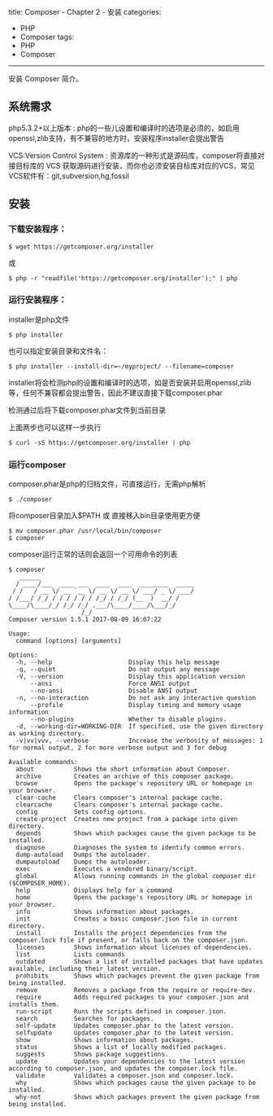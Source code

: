 ﻿title: Composer - Chapter 2 - 安装
categories:
  - PHP
  - Composer
tags:
  - PHP
  - Composer

---

安装 Composer 简介。
    
<!--more-->

## 系统需求

php5.3.2+以上版本
:   php的一些儿设置和编译时的选项是必须的，如启用openssl,zlib支持，有不兼容的地方时，安装程序installer会提出警告

VCS:Version Control System
:   资源库的一种形式是源码库，composer将直接对接目标库的 VCS 获取源码进行安装，而你也必须安装目标库对应的VCS，常见VCS软件有：git,subversion,hg,fossil

## 安装

### 下载安装程序：

```
$ wget https://getcomposer.org/installer
```
或
```
$ php -r "readfile('https://getcomposer.org/installer');" | php
```

### 运行安装程序：

installer是php文件

```
$ php installer
```

也可以指定安装目录和文件名：

```
$ php installer --install-dir=~/myproject/ --filename=composer
```

installer将会检测php的设置和编译时的选项，如是否安装并启用openssl,zlib等，任何不兼容都会提出警告，因此不建议直接下载composer.phar

检测通过后将下载composer.phar文件到当前目录

上面两步也可以这样一步执行

```
$ curl -sS https://getcomposer.org/installer | php
```

### 运行composer

composer.phar是php的归档文件，可直接运行，无需php解析

```
$ ./composer
```

将composer目录加入$PATH 或 直接移入bin目录使用更方便

```
$ mv composer.phar /usr/local/bin/composer
$ composer
```

composer运行正常的话则会返回一个可用命令的列表
```
$ composer
   ______
  / ____/___  ____ ___  ____  ____  ________  _____
 / /   / __ \/ __ `__ \/ __ \/ __ \/ ___/ _ \/ ___/
/ /___/ /_/ / / / / / / /_/ / /_/ (__  )  __/ /
\____/\____/_/ /_/ /_/ .___/\____/____/\___/_/
                    /_/
Composer version 1.5.1 2017-08-09 16:07:22

Usage:
  command [options] [arguments]

Options:
  -h, --help                     Display this help message
  -q, --quiet                    Do not output any message
  -V, --version                  Display this application version
      --ansi                     Force ANSI output
      --no-ansi                  Disable ANSI output
  -n, --no-interaction           Do not ask any interactive question
      --profile                  Display timing and memory usage information
      --no-plugins               Whether to disable plugins.
  -d, --working-dir=WORKING-DIR  If specified, use the given directory as working directory.
  -v|vv|vvv, --verbose           Increase the verbosity of messages: 1 for normal output, 2 for more verbose output and 3 for debug

Available commands:
  about           Shows the short information about Composer.
  archive         Creates an archive of this composer package.
  browse          Opens the package's repository URL or homepage in your browser.
  clear-cache     Clears composer's internal package cache.
  clearcache      Clears composer's internal package cache.
  config          Sets config options.
  create-project  Creates new project from a package into given directory.
  depends         Shows which packages cause the given package to be installed.
  diagnose        Diagnoses the system to identify common errors.
  dump-autoload   Dumps the autoloader.
  dumpautoload    Dumps the autoloader.
  exec            Executes a vendored binary/script.
  global          Allows running commands in the global composer dir ($COMPOSER_HOME).
  help            Displays help for a command
  home            Opens the package's repository URL or homepage in your browser.
  info            Shows information about packages.
  init            Creates a basic composer.json file in current directory.
  install         Installs the project dependencies from the composer.lock file if present, or falls back on the composer.json.
  licenses        Shows information about licenses of dependencies.
  list            Lists commands
  outdated        Shows a list of installed packages that have updates available, including their latest version.
  prohibits       Shows which packages prevent the given package from being installed.
  remove          Removes a package from the require or require-dev.
  require         Adds required packages to your composer.json and installs them.
  run-script      Runs the scripts defined in composer.json.
  search          Searches for packages.
  self-update     Updates composer.phar to the latest version.
  selfupdate      Updates composer.phar to the latest version.
  show            Shows information about packages.
  status          Shows a list of locally modified packages.
  suggests        Shows package suggestions.
  update          Updates your dependencies to the latest version according to composer.json, and updates the composer.lock file.
  validate        Validates a composer.json and composer.lock.
  why             Shows which packages cause the given package to be installed.
  why-not         Shows which packages prevent the given package from being installed.
```
